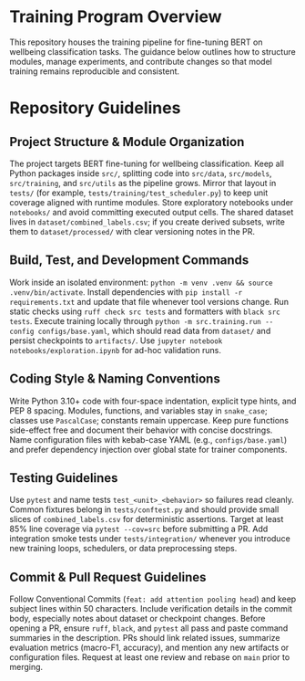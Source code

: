 # Training Program Overview
This repository houses the training pipeline for fine-tuning BERT on wellbeing classification tasks. The guidance below outlines how to structure modules, manage experiments, and contribute changes so that model training remains reproducible and consistent.

# Repository Guidelines

## Project Structure & Module Organization
The project targets BERT fine-tuning for wellbeing classification. Keep all Python packages inside `src/`, splitting code into `src/data`, `src/models`, `src/training`, and `src/utils` as the pipeline grows. Mirror that layout in `tests/` (for example, `tests/training/test_scheduler.py`) to keep unit coverage aligned with runtime modules. Store exploratory notebooks under `notebooks/` and avoid committing executed output cells. The shared dataset lives in `dataset/combined_labels.csv`; if you create derived subsets, write them to `dataset/processed/` with clear versioning notes in the PR.

## Build, Test, and Development Commands
Work inside an isolated environment: `python -m venv .venv && source .venv/bin/activate`. Install dependencies with `pip install -r requirements.txt` and update that file whenever tool versions change. Run static checks using `ruff check src tests` and formatters with `black src tests`. Execute training locally through `python -m src.training.run --config configs/base.yaml`, which should read data from `dataset/` and persist checkpoints to `artifacts/`. Use `jupyter notebook notebooks/exploration.ipynb` for ad-hoc validation runs.

## Coding Style & Naming Conventions
Write Python 3.10+ code with four-space indentation, explicit type hints, and PEP 8 spacing. Modules, functions, and variables stay in `snake_case`; classes use `PascalCase`; constants remain uppercase. Keep pure functions side-effect free and document their behavior with concise docstrings. Name configuration files with kebab-case YAML (e.g., `configs/base.yaml`) and prefer dependency injection over global state for trainer components.

## Testing Guidelines
Use `pytest` and name tests `test_<unit>_<behavior>` so failures read cleanly. Common fixtures belong in `tests/conftest.py` and should provide small slices of `combined_labels.csv` for deterministic assertions. Target at least 85% line coverage via `pytest --cov=src` before submitting a PR. Add integration smoke tests under `tests/integration/` whenever you introduce new training loops, schedulers, or data preprocessing steps.

## Commit & Pull Request Guidelines
Follow Conventional Commits (`feat: add attention pooling head`) and keep subject lines within 50 characters. Include verification details in the commit body, especially notes about dataset or checkpoint changes. Before opening a PR, ensure `ruff`, `black`, and `pytest` all pass and paste command summaries in the description. PRs should link related issues, summarize evaluation metrics (macro-F1, accuracy), and mention any new artifacts or configuration files. Request at least one review and rebase on `main` prior to merging.
